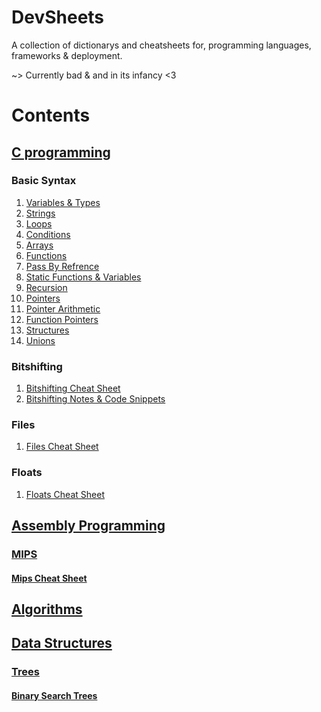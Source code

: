 # DevSheets
A collection of dictionarys and cheatsheets for, programming languages, frameworks &amp; deployment.

~> Currently bad & and in its infancy <3 

# Contents

## [C programming](./C/README.md)

### Basic Syntax

 1. [Variables & Types](./C/variables_basicTypes.c)
 2. [Strings](./C/strings.c)
 3. [Loops](./C/loops.c)
 4. [Conditions](./C/conditions.c)
 5. [Arrays](./C/arrays.c)
 6. [Functions](./C/functions.c)
 7. [Pass By Refrence](./C/pass_by_refrence.c)
 8. [Static Functions & Variables](./C/static_vars_funcs.c)
 9. [Recursion](./C/recursion.c)
 10. [Pointers](./C/pointers.c)
 11. [Pointer Arithmetic](./C/pointer_arithmetic.c)
 12. [Function Pointers](./C/function_pointers.c)
 13. [Structures](./C/structures.c)
 14. [Unions](./C/unions.c)

### Bitshifting

1. [Bitshifting Cheat Sheet](./C/bitshifting.md)
2. [Bitshifting Notes & Code Snippets](./C/bitmasks.c)

### Files

1. [Files Cheat Sheet](./C/files.md)

### Floats

1. [Floats Cheat Sheet](./C/floats.md)

## [Assembly Programming](./ASM/README.md) 

### [MIPS](./ASM/MIPS/README.md)

#### [Mips Cheat Sheet](./ASM/MIPS/MIPS_Cheat_Sheet.md)

## [Algorithms](./Algorithms/README.md)

## [Data Structures](./Data%20Structures/README.md)

### [Trees](./Data%20Structures/Trees/README.md)

#### [Binary Search Trees](./Data%20Structures/Trees/BSTs.md)